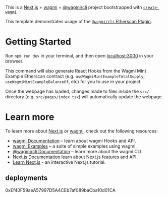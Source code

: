 This is a [Next.js](https://nextjs.org) + [wagmi](https://wagmi.sh) + [@wagmi/cli](https://wagmi.sh/cli) project bootstrapped with [`create-wagmi`](https://github.com/wagmi-dev/wagmi/tree/main/packages/create-wagmi)

This template demonstrates usage of the [`@wagmi/cli` Etherscan Plugin](https://wagmi.sh/cli/plugins/etherscan).

# Getting Started

Run `npm run dev` in your terminal, and then open [localhost:3000](http://localhost:3000) in your browser.

This command will also generate React Hooks from the Wagmi Mint Example Etherscan contract (e.g. `useWagmiMintExampleTotalSupply`, `useWagmiMintExampleBalanceOf`, etc) for you to use in your project.

Once the webpage has loaded, changes made to files inside the `src/` directory (e.g. `src/pages/index.tsx`) will automatically update the webpage.

# Learn more

To learn more about [Next.js](https://nextjs.org) or [wagmi](https://wagmi.sh), check out the following resources:

- [wagmi Documentation](https://wagmi.sh) – learn about wagmi Hooks and API.
- [wagmi Examples](https://wagmi.sh/examples/connect-wallet) – a suite of simple examples using wagmi.
- [@wagmi/cli Documentation](https://wagmi.sh/cli) – learn more about the wagmi CLI.
- [Next.js Documentation](https://nextjs.org/docs) learn about Next.js features and API.
- [Learn Next.js](https://nextjs.org/learn) - an interactive Next.js tutorial.

## deployments
0xEf40F59aeA57997D5A4CEb7af089baCba10d01CA
